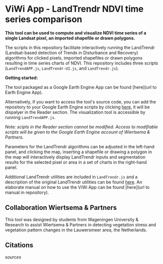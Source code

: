 # ViWi App - LandTrendr NDVI time series comparison

**This tool can be used to compute and visualize NDVI time series of a single Landsat pixel, an imported shapefile or drawn polygons.**

The scripts in this repository facilitate interactively running the LandTrendr (Landsat-based detection of Trends in Disturbance and Recovery) algorithms for clicked pixels, imported shapefiles or drawn polygons resulting in time series charts of NDVI. This repository includes three scripts (`LandTrendAPP.js`, `LandTrendr-UI.js`, and `LandTrendr.js`).

**Getting started:**

The tool packaged as a Google Earth Engine App can be found [here](url to Earth Engine App).

Alternatively, if you want to access the tool's source code, you can add the repository to your Google Earth Engine scripts by clicking [here](https://code.earthengine.google.com/?accept_repo=users/mariekebuuts97/Test2), it will be dispalyer in the Reader section. The visualization tool is accessible by running `LandTrendAPP.js`. 

_Note: scipts in the Reader section cannot be modified. Access to modifiable scripts will be given to the Google Earth Engine account of Wiertsema & Partners._

Parameters for the LandTrendr algorithms can be adjusted in the left-hand panel, and clicking the map, inserting a shapefile or drawing a polygon in the map will interactively display LandTrendr inputs and segmentation results for the selected pixel or area in a set of charts in the right-hand panel. 

Additional LandTrendr utilities are included in `LandTrendr.js` and a description of the original LandTrendr utilities can be found [here](https://emapr.github.io/LT-GEE/). An elaborate manual on how to use the ViWi App can be found [here](url to manual in repository).

## Collaboration Wiertsema & Partners

This tool was designed by students from Wageningen University & Research to assist Wiertsema & Partners in detecting vegetation stress and vegetation pattern changes in the Lauwersmeer area, the Netherlands. 

## Citations

_sources_

